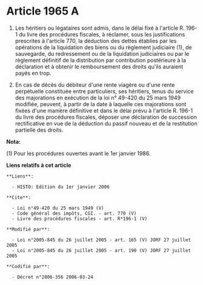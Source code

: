 # Article 1965 A

1. Les héritiers ou légataires sont admis, dans le délai fixé à l'article R. 196-1 du livre des procédures fiscales, à
réclamer, sous les justifications prescrites à l'article 770, la déduction des dettes établies par les opérations de la
liquidation des biens ou du règlement judiciaire (1), de sauvegarde, du redressement ou de la liquidation judiciaires ou par
le règlement définitif de la distribution par contribution postérieure à la déclaration et à obtenir le remboursement des
droits qu'ils auraient payés en trop. 

2. En cas de décès du débiteur d'une rente viagère ou d'une rente perpétuelle constituée entre particuliers, ses héritiers,
tenus du service des majorations en exécution de la loi n° 49-420 du 25 mars 1949 modifiée, peuvent, à partir de la date à
laquelle ces majorations sont fixées d'une manière définitive et dans le délai prévu à l'article R. 196-1 du livre des
procédures fiscales, déposer une déclaration de succession rectificative en vue de la déduction du passif nouveau et de la
restitution partielle des droits.

**Nota:**

(1) Pour les procédures ouvertes avant le 1er janvier 1986.

**Liens relatifs à cet article**

	**Liens**:

	  - HISTO: Edition du 1er janvier 2006

	**Cite**:

	  - Loi n°49-420 du 25 mars 1949 (V)
	  - Code général des impôts, CGI. - art. 770 (V)
	  - Livre des procédures fiscales - art. R*196-1 (V)

	**Modifié par**:

	  - Loi n°2005-845 du 26 juillet 2005 - art. 165 (V) JORF 27 juillet 2005
	  - Loi n°2005-845 du 26 juillet 2005 - art. 190 (V) JORF 27 juillet 2005

	**Codifié par**:

	  - Décret n°2006-356 2006-03-24
